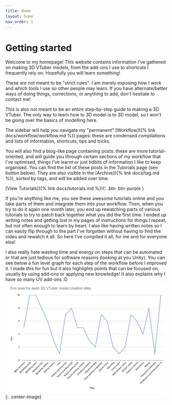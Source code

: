 ```yaml
---
title: Home
layout: home
nav_order: 1
---
```


# Getting started

Welcome to my homepage! This website contains information I've gathered on making 3D VTuber models, from the add-ons I use to shortcuts I frequently rely on. Hopefully you will learn something!

These are not meant to be "strict rules". I am merely exposing how I work and which tools I use so other people may learn. If you have alternate/better ways of doing things, corrections, or anything to add, don't hesitate to contact me!

This is also not meant to be an entire step-by-step guide to making a 3D VTuber. The only way to learn how to 3D model is to 3D model, so I won't be going over the basics of modelling here.

The sidebar will help you navigate my "permanent" [Workflow]({% link docs/workflow/workflow.md %}) pages: these are condensed compilations and lists of information, shortcuts, tips and tricks. 

You will also find a blog-like page containing posts: these are more tutorial-oriented, and will guide you through certain sections of my workflow that I've optimised, things I've learnt or just tidbits of information I like to keep organised. You can find the list of these posts in the Tutorials page (see button below). They are also visible in the [Archive]({% link docs/tag.md %}), sorted by tags, and will be added over time.

[View Tutorials]({% link docs/tutorials.md %}){: .btn .btn-purple }

If you're anything like me, you see these awesome tutorials online and you take parts of them and integrate them into your workflow. Then, when you try to do it again one month later, you end up rewatching parts of various tutorials to try to patch back together what you did the first time. I ended up writing notes and getting lost in my pages of instructions for things I repeat, but not often enough to learn by heart. I also like having written notes so I can easily flip through to the part I've forgotten without having to find the video and rewatch it all. So here I've compiled it all, for me and for everyone else!

I also really hate wasting time and energy on steps that can be automated or that are just tedious for software reasons (looking at you Unity). You can see below a fun level graph for each step of the workflow before I improved it. I made this for fun but it also highlights points that can be focused on, usually by using add-ons or applying new knowledge! It also explains why I have so many UV add-ons :D
![](/assets/img/index-fun.JPG){: .center-image}